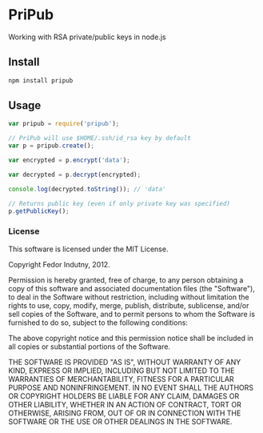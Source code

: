 # PriPub

Working with RSA private/public keys in node.js

## Install

```bash
npm install pripub
```

## Usage

```javascript
var pripub = require('pripub');

// PriPub will use $HOME/.ssh/id_rsa key by default
var p = pripub.create();

var encrypted = p.encrypt('data');

var decrypted = p.decrypt(encrypted);

console.log(decrypted.toString()); // 'data'

// Returns public key (even if only private key was specified)
p.getPublicKey();
```

### License

This software is licensed under the MIT License.

Copyright Fedor Indutny, 2012.

Permission is hereby granted, free of charge, to any person obtaining a
copy of this software and associated documentation files (the
"Software"), to deal in the Software without restriction, including
without limitation the rights to use, copy, modify, merge, publish,
distribute, sublicense, and/or sell copies of the Software, and to permit
persons to whom the Software is furnished to do so, subject to the
following conditions:

The above copyright notice and this permission notice shall be included
in all copies or substantial portions of the Software.

THE SOFTWARE IS PROVIDED "AS IS", WITHOUT WARRANTY OF ANY KIND, EXPRESS
OR IMPLIED, INCLUDING BUT NOT LIMITED TO THE WARRANTIES OF
MERCHANTABILITY, FITNESS FOR A PARTICULAR PURPOSE AND NONINFRINGEMENT. IN
NO EVENT SHALL THE AUTHORS OR COPYRIGHT HOLDERS BE LIABLE FOR ANY CLAIM,
DAMAGES OR OTHER LIABILITY, WHETHER IN AN ACTION OF CONTRACT, TORT OR
OTHERWISE, ARISING FROM, OUT OF OR IN CONNECTION WITH THE SOFTWARE OR THE
USE OR OTHER DEALINGS IN THE SOFTWARE.
